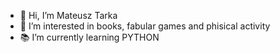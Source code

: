 - 👋 Hi, I’m Mateusz Tarka
- 👀 I’m interested in books, fabular games and phisical activity
- 📚 I’m currently learning PYTHON

<!---
MateuoT/MateuoT is a ✨ special ✨ repository because its `README.md` (this file) appears on your GitHub profile.
You can click the Preview link to take a look at your changes.
--->
